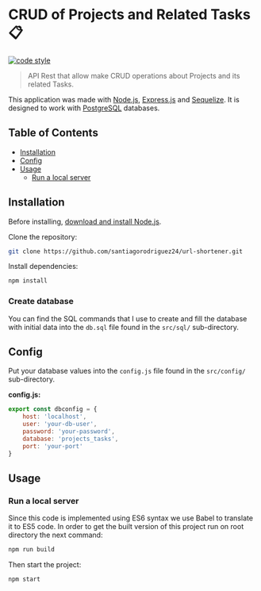 # CRUD of Projects and Related Tasks :clipboard:

[![code style](https://img.shields.io/badge/styled_with-prettier-ff69b4.svg)](https://github.com/prettier/prettier)

> API Rest that allow make CRUD operations about Projects and its related Tasks.

This application was made with [Node.js][], [Express.js][] and [Sequelize][]. It is designed to work with [PostgreSQL][] databases.

## Table of Contents

- [Installation](#installation)
- [Config](#config)
- [Usage](#usage)
  - [Run a local server](#run-a-local-server)

## Installation

Before installing, [download and install Node.js](https://nodejs.org/en/download/).

Clone the repository:

```bash
git clone https://github.com/santiagorodriguez24/url-shortener.git
```

Install dependencies:

```sh
npm install
```

### Create database

You can find the SQL commands that I use to create and fill the database with initial data into the `db.sql` file found in the `src/sql/` sub-directory.

## Config

Put your database values into the `config.js` file found in the `src/config/` sub-directory.

**config.js:**

```js
export const dbconfig = {
    host: 'localhost',
    user: 'your-db-user',
    password: 'your-password',
    database: 'projects_tasks',
    port: 'your-port'
}
```

## Usage

### Run a local server

Since this code is implemented using ES6 syntax we use Babel to translate it to ES5 code. In order to get the built version of this project run on root directory the next command: 

```bash
npm run build
```

Then start the project: 

```bash
npm start
```

##

[Node.js]: https://nodejs.org/es/
[Express.js]: https://expressjs.com/es/
[Sequelize]: https://sequelize.org/
[PostgreSQL]: https://www.postgresql.org/